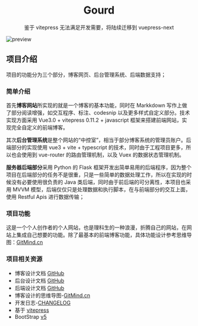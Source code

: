 <h1 style="text-align: center">Gourd</h1>

<p style="text-align: center">鉴于 vitepress 无法满足开发需要，将陆续迁移到 vuepress-next</p>


![preview](https://xerrors.oss-cn-shanghai.aliyuncs.com/imgs/homepage1.png)

## 项目介绍

项目的功能分为三个部分，博客网页、后台管理系统、后端数据支持；

### 简单介绍

首先**博客网站**所实现的就是一个博客的基本功能，同时在 Markkdown 写作上做了部分阅读增强，如交互程序、标注、codesnip 以及更多样式自定义部分。技术实现方面采用 Vue3.0 + vitepress 0.11.2 + javascript 框架来搭建前端网站，实现完全自定义的前端博客。 

其次**后台管理系统**是整个网站的“中控室”，相当于部分博客系统的管理员账户。后端部分的实现使用 vue3 + vite + typescript 的技术，同时由于工程项目更多，所以也会使用到 vue-router 的路由管理机制，以及 Vuex 的数据状态管理机制。

**服务器后端部分**采用 Python 的 Flask 框架开发出简单易用的后端程序，因为整个项目在后端部分的任务不是很重，只是一些简单的数据处理工作，所以在实现的时候没有必要使用很负责的 Java 类后端，同时由于前后端的可分离性，本项目也采用 MVVM 模型，后端仅仅只是处理数据和执行脚本，在与前端部分的交互上面，使用 Restful Apis 进行数据传输；

### 项目功能

这是一个个人创作者的个人网站，也是理科生的一种浪漫，折腾自己的网站，在网站上集成自己想要的功能。除了最基本的前端博客功能，具体功能设计参考思维导图：[GitMind.cn](https://gitmind.cn/app/doc/e43752359)

### 项目相关资源

- 博客设计文档 [GitHub](./docs/Blog_Design_Doc.md)
- 后台设计文档 [GitHub](./docs/Dashboard_Design_and_Develop.md)
- 后端设计文档 [GitHub](./docs/Backend_Design_and_Develop.md)
- 博客设计的思维导图-[GitMind.cn](https://gitmind.cn/app/doc/e43752359)
- 开发日志-[CHANGELOG](./docs/CHANGELOG.md)
- 基于 [vitepress](https://github.com/vuejs/vitepress)
- BootStrap [v5](https://v5.bootcss.com)

